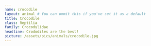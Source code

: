 ```yaml
---
name: crocodile
layout: animal # You can ommit this if you've set it as a default
title: Crocodile
class: Reptilia
family: Crocodylidae
headline: Crododiles are the best!
picture: /assets/pics/animals/crocodile.jpg
---
```

